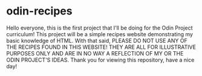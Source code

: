 # odin-recipes

Hello everyone, this is the first project that I'll be doing for the Odin Project curriculum! This project will be a simple recipes website demonstrating my basic knowledge of HTML. With that said, PLEASE DO NOT USE ANY OF THE RECIPES FOUND IN THIS WEBSITE! THEY ARE ALL FOR ILLUSTRATIVE PURPOSES ONLY AND ARE IN NO WAY A REFLECTION OF MY OR THE ODIN PROJECT'S IDEAS. Thank you for viewing this repository, have a nice day!